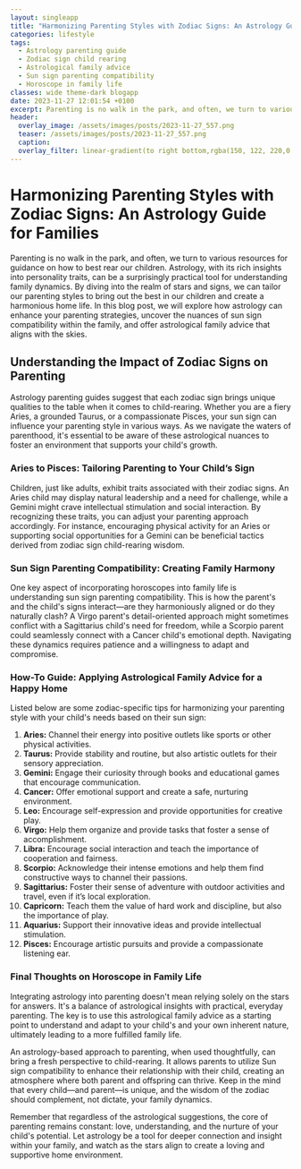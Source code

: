 ```yaml
---
layout: singleapp
title: "Harmonizing Parenting Styles with Zodiac Signs: An Astrology Guide for Families"
categories: lifestyle
tags:
  - Astrology parenting guide
  - Zodiac sign child rearing
  - Astrological family advice
  - Sun sign parenting compatibility
  - Horoscope in family life
classes: wide theme-dark blogapp
date: 2023-11-27 12:01:54 +0100
excerpt: Parenting is no walk in the park, and often, we turn to various resources for guidance on how to best rear our children.
header:
  overlay_image: /assets/images/posts/2023-11-27_557.png
  teaser: /assets/images/posts/2023-11-27_557.png
  caption: 
  overlay_filter: linear-gradient(to right bottom,rgba(150, 122, 220,0.8), rgba(255,245,208,0.5))
---
```

# Harmonizing Parenting Styles with Zodiac Signs: An Astrology Guide for Families

Parenting is no walk in the park, and often, we turn to various resources for guidance on how to best rear our children. Astrology, with its rich insights into personality traits, can be a surprisingly practical tool for understanding family dynamics. By diving into the realm of stars and signs, we can tailor our parenting styles to bring out the best in our children and create a harmonious home life. In this blog post, we will explore how astrology can enhance your parenting strategies, uncover the nuances of sun sign compatibility within the family, and offer astrological family advice that aligns with the skies.

## Understanding the Impact of Zodiac Signs on Parenting

Astrology parenting guides suggest that each zodiac sign brings unique qualities to the table when it comes to child-rearing. Whether you are a fiery Aries, a grounded Taurus, or a compassionate Pisces, your sun sign can influence your parenting style in various ways. As we navigate the waters of parenthood, it's essential to be aware of these astrological nuances to foster an environment that supports your child's growth.

### Aries to Pisces: Tailoring Parenting to Your Child’s Sign

Children, just like adults, exhibit traits associated with their zodiac signs. An Aries child may display natural leadership and a need for challenge, while a Gemini might crave intellectual stimulation and social interaction. By recognizing these traits, you can adjust your parenting approach accordingly. For instance, encouraging physical activity for an Aries or supporting social opportunities for a Gemini can be beneficial tactics derived from zodiac sign child-rearing wisdom.

### Sun Sign Parenting Compatibility: Creating Family Harmony

One key aspect of incorporating horoscopes into family life is understanding sun sign parenting compatibility. This is how the parent's and the child's signs interact—are they harmoniously aligned or do they naturally clash? A Virgo parent's detail-oriented approach might sometimes conflict with a Sagittarius child's need for freedom, while a Scorpio parent could seamlessly connect with a Cancer child's emotional depth. Navigating these dynamics requires patience and a willingness to adapt and compromise.

### How-To Guide: Applying Astrological Family Advice for a Happy Home

Listed below are some zodiac-specific tips for harmonizing your parenting style with your child's needs based on their sun sign:

1. **Aries:** Channel their energy into positive outlets like sports or other physical activities.
2. **Taurus:** Provide stability and routine, but also artistic outlets for their sensory appreciation.
3. **Gemini:** Engage their curiosity through books and educational games that encourage communication.
4. **Cancer:** Offer emotional support and create a safe, nurturing environment.
5. **Leo:** Encourage self-expression and provide opportunities for creative play.
6. **Virgo:** Help them organize and provide tasks that foster a sense of accomplishment.
7. **Libra:** Encourage social interaction and teach the importance of cooperation and fairness.
8. **Scorpio:** Acknowledge their intense emotions and help them find constructive ways to channel their passions.
9. **Sagittarius:** Foster their sense of adventure with outdoor activities and travel, even if it’s local exploration.
10. **Capricorn:** Teach them the value of hard work and discipline, but also the importance of play.
11. **Aquarius:** Support their innovative ideas and provide intellectual stimulation.
12. **Pisces:** Encourage artistic pursuits and provide a compassionate listening ear.

### Final Thoughts on Horoscope in Family Life

Integrating astrology into parenting doesn't mean relying solely on the stars for answers. It's a balance of astrological insights with practical, everyday parenting. The key is to use this astrological family advice as a starting point to understand and adapt to your child's and your own inherent nature, ultimately leading to a more fulfilled family life.

An astrology-based approach to parenting, when used thoughtfully, can bring a fresh perspective to child-rearing. It allows parents to utilize Sun sign compatibility to enhance their relationship with their child, creating an atmosphere where both parent and offspring can thrive. Keep in the mind that every child—and parent—is unique, and the wisdom of the zodiac should complement, not dictate, your family dynamics.

Remember that regardless of the astrological suggestions, the core of parenting remains constant: love, understanding, and the nurture of your child's potential. Let astrology be a tool for deeper connection and insight within your family, and watch as the stars align to create a loving and supportive home environment.